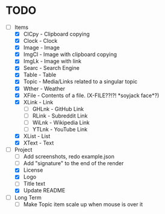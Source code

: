 # TODO

- [ ] Items
  - [x] ClCpy - Clipboard copying
  - [x] Clock - Clock
  - [x] Image - Image
  - [x] ImgCl - Image with clipboard copying
  - [x] ImgLk - Image with link
  - [x] Searc - Search Engine
  - [x] Table - Table
  - [x] Topic - Media/Links related to a singular topic
  - [x] Wther - Weather
  - [x] XFile - Contents of a file. (X-FILE??!?! \*soyjack face\*?)
  - [x] XLink - Link
    - [ ] GHLnk - GitHub Link
    - [ ] RLink - Subreddit Link
    - [ ] WiLnk - Wikipedia Link
    - [ ] YTLnk - YouTube Link
  - [x] XList - List
  - [x] XText - Text

- [ ] Project
  - [ ] Add screenshots, redo example.json
  - [ ] Add "signature" to the end of the render
  - [x] License
  - [x] Logo
  - [ ] Title text
  - [x] Update README

- [ ] Long Term
  - [ ] Make Topic item scale up when mouse is over it
